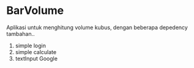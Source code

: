 # BarVolume
Aplikasi untuk menghitung volume kubus, dengan beberapa depedency tambahan..
1. simple login
2. simple calculate
3. textInput Google
